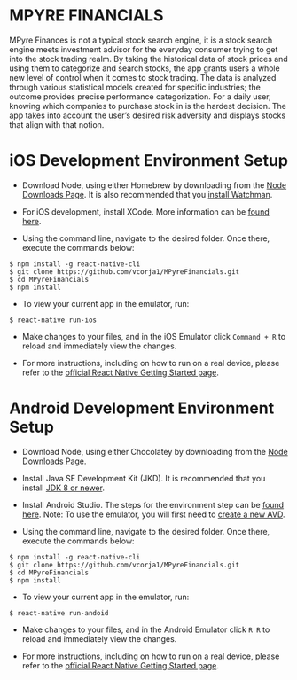 # MPYRE FINANCIALS

MPyre Finances is not a typical stock search engine, it is a stock search engine meets investment advisor for the everyday consumer trying to get into the stock trading realm. By taking the historical data of stock prices and using them to categorize and search stocks, the app grants users a whole new level of control when it comes to stock trading. The data is analyzed through various statistical models created for specific industries; the outcome provides precise performance categorization. For a daily user, knowing which companies to purchase stock in is the hardest decision. The app takes into account the user’s desired risk adversity and displays stocks that align with that notion.


# iOS Development Environment Setup

* Download Node, using either Homebrew by downloading from the [Node Downloads Page](https://nodejs.org/en/download/). It is also recommended that you [install Watchman](https://facebook.github.io/react-native/docs/getting-started.html#node-watchman).

* For iOS development, install XCode. More information can be [found here](https://facebook.github.io/react-native/docs/getting-started.html#xcode).

* Using the command line, navigate to the desired folder. Once there, execute the commands below:

```
$ npm install -g react-native-cli
$ git clone https://github.com/vcorja1/MPyreFinancials.git
$ cd MPyreFinancials
$ npm install
```

* To view your current app in the emulator, run:

```
$ react-native run-ios
```

* Make changes to your files, and in the iOS Emulator click `Command + R` to reload and immediately view the changes.

* For more instructions, including on how to run on a real device, please refer to the [official React Native Getting Started page](https://facebook.github.io/react-native/docs/getting-started.html).


# Android Development Environment Setup

* Download Node, using either Chocolatey by downloading from the [Node Downloads Page](https://nodejs.org/en/download/).

* Install Java SE Development Kit (JKD). It is recommended that you install [JDK 8 or newer](http://www.oracle.com/technetwork/java/javase/downloads/jdk8-downloads-2133151.html). 

* Install Android Studio. The steps for the environment step can be [found here](https://facebook.github.io/react-native/docs/getting-started.html#android-development-environment). Note: To use the emulator, you will first need to [create a new AVD](https://facebook.github.io/react-native/docs/getting-started.html#preparing-the-android-device).

* Using the command line, navigate to the desired folder. Once there, execute the commands below:

```
$ npm install -g react-native-cli
$ git clone https://github.com/vcorja1/MPyreFinancials.git
$ cd MPyreFinancials
$ npm install
```

* To view your current app in the emulator, run:

```
$ react-native run-andoid
```

* Make changes to your files, and in the Android Emulator click `R R` to reload and immediately view the changes.

* For more instructions, including on how to run on a real device, please refer to the [official React Native Getting Started page](https://facebook.github.io/react-native/docs/getting-started.html).

